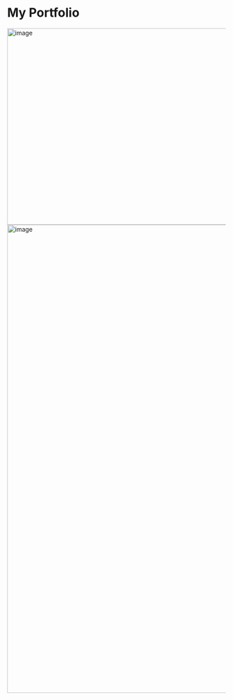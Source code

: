 # My Portfolio


<img width="696" height="453" alt="image" src="https://github.com/user-attachments/assets/5af34bb3-31c3-451f-a78d-6f030377db90" />


<img width="1920" height="1080" alt="image" src="https://github.com/user-attachments/assets/75106cdb-4f2e-4457-8d9f-1a8b0230a638" />




